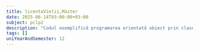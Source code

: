 ```yaml
---
title: licentaVietii,Master
date: 2025-06-14T03:00:00+03:00
subject: pclp2
description: "Codul exemplifică programarea orientată obiect prin clase, obiecte și moștenire. Clasa Masterat derivă din Licenta, ilustrând reutilizarea structurilor de date și a comportamentului."
tags: []
uniYearAndSemester: 12
---
```


